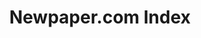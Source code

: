 ---
record_creation_timestamp: 08/12/2021, 15:45:21
shortname: newspaper_com
title: Newpaper.com Index
url: https://elisabethperlman.net/code.html
uuid: fddedcfc-9f4e-47c6-bc82-3e04bb3c4262
---